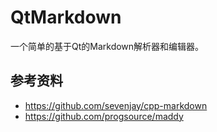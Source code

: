 # QtMarkdown

一个简单的基于Qt的Markdown解析器和编辑器。

## 参考资料

- https://github.com/sevenjay/cpp-markdown
- https://github.com/progsource/maddy